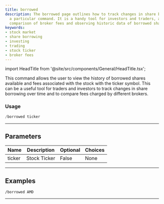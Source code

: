 ```yaml
---
title: borrowed
description: The borrowed page outlines how to track changes in share borrowing using
  a particular command. It is a handy tool for investors and traders, assisting with
  comparison of broker fees and observing historic data of borrowed shares.
keywords:
- stock market
- share borrowing
- investing
- trading
- stock ticker
- broker fees
---
```


import HeadTitle from '@site/src/components/General/HeadTitle.tsx';

<HeadTitle title="short_data: borrowed - Telegram Reference | OpenBB Bot Docs" />

This command allows the user to view the history of borrowed shares available and fees associated with the stock with the ticker symbol. This can be a useful tool for traders and investors to track changes in share borrowing over time and to compare fees charged by different brokers.

### Usage

```python wordwrap
/borrowed ticker
```

---

## Parameters

| Name | Description | Optional | Choices |
| ---- | ----------- | -------- | ------- |
| ticker | Stock Ticker | False | None |


---

## Examples

```
/borrowed AMD
```
---
